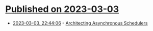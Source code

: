 # [Published on 2023-03-03](index.md)

* [2023-03-03, 22:44:06](https://lobste.rs/s/oprl1u/architecting_asynchronous_schedulers) - [Architecting Asynchronous Schedulers](https://slightknack.dev/passerine/schedule/)
